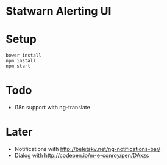 Statwarn Alerting UI
====================

# Setup

```
bower install
npm install
npm start
```

# Todo

- i18n support with ng-translate


# Later

- Notifications with http://beletsky.net/ng-notifications-bar/
- Dialog with http://codepen.io/m-e-conroy/pen/DAxzs
